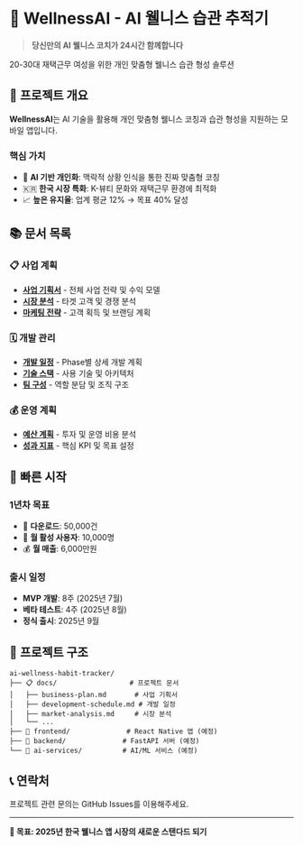 # 🌱 WellnessAI - AI 웰니스 습관 추적기

> **당신만의 AI 웰니스 코치가 24시간 함께합니다**

20-30대 재택근무 여성을 위한 개인 맞춤형 웰니스 습관 형성 솔루션

## 🎯 프로젝트 개요

**WellnessAI**는 AI 기술을 활용해 개인 맞춤형 웰니스 코칭과 습관 형성을 지원하는 모바일 앱입니다.

### 핵심 가치
- 🤖 **AI 기반 개인화**: 맥락적 상황 인식을 통한 진짜 맞춤형 코칭
- 🇰🇷 **한국 시장 특화**: K-뷰티 문화와 재택근무 환경에 최적화
- 📈 **높은 유지율**: 업계 평균 12% → 목표 40% 달성

## 📚 문서 목록

### 📋 사업 계획
- **[사업 기획서](./docs/business-plan.md)** - 전체 사업 전략 및 수익 모델
- **[시장 분석](./docs/market-analysis.md)** - 타겟 고객 및 경쟁 분석
- **[마케팅 전략](./docs/marketing-strategy.md)** - 고객 획득 및 브랜딩 계획

### 🗓️ 개발 관리  
- **[개발 일정](./docs/development-schedule.md)** - Phase별 상세 개발 계획
- **[기술 스택](./docs/tech-stack.md)** - 사용 기술 및 아키텍처
- **[팀 구성](./docs/team-structure.md)** - 역할 분담 및 조직 구조

### 💰 운영 계획
- **[예산 계획](./docs/budget-plan.md)** - 투자 및 운영 비용 분석
- **[성과 지표](./docs/kpi-metrics.md)** - 핵심 KPI 및 목표 설정

## 🚀 빠른 시작

### 1년차 목표
- 📱 **다운로드**: 50,000건  
- 👥 **월 활성 사용자**: 10,000명
- 💰 **월 매출**: 6,000만원

### 출시 일정
- **MVP 개발**: 8주 (2025년 7월)
- **베타 테스트**: 4주 (2025년 8월) 
- **정식 출시**: 2025년 9월

## 📂 프로젝트 구조

```
ai-wellness-habit-tracker/
├── 📋 docs/                  # 프로젝트 문서
│   ├── business-plan.md       # 사업 기획서
│   ├── development-schedule.md # 개발 일정
│   ├── market-analysis.md     # 시장 분석
│   └── ...
├── 📱 frontend/              # React Native 앱 (예정)
├── 🔧 backend/              # FastAPI 서버 (예정)
└── 🤖 ai-services/          # AI/ML 서비스 (예정)
```

## 📞 연락처

프로젝트 관련 문의는 GitHub Issues를 이용해주세요.

---

**🎯 목표: 2025년 한국 웰니스 앱 시장의 새로운 스탠다드 되기**